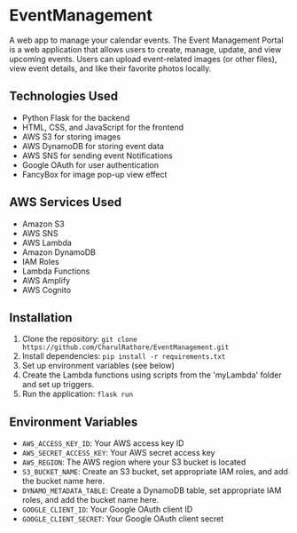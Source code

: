# EventManagement
A web app to manage your calendar events. The Event Management Portal is a web application that allows users to create, manage, update, and view upcoming events. Users can upload event-related images (or other files), view event details, and like their favorite photos locally.

## Technologies Used
- Python Flask for the backend
- HTML, CSS, and JavaScript for the frontend
- AWS S3 for storing images
- AWS DynamoDB for storing event data
- AWS SNS for sending event Notifications
- Google OAuth for user authentication
- FancyBox for image pop-up view effect

## AWS Services Used
- Amazon S3
- AWS SNS
- AWS Lambda
- Amazon DynamoDB
- IAM Roles
- Lambda Functions
- AWS Amplify
- AWS Cognito

## Installation
1. Clone the repository: `git clone https://github.com/CharulRathore/EventManagement.git`
2. Install dependencies: `pip install -r requirements.txt`
3. Set up environment variables (see below)
4. Create the Lambda functions using scripts from the 'myLambda' folder and set up triggers.
5. Run the application: `flask run`

## Environment Variables
- `AWS_ACCESS_KEY_ID`: Your AWS access key ID
- `AWS_SECRET_ACCESS_KEY`: Your AWS secret access key
- `AWS_REGION`: The AWS region where your S3 bucket is located
- `S3_BUCKET_NAME`: Create an S3 bucket, set appropriate IAM roles, and add the bucket name here.
- `DYNAMO_METADATA_TABLE`: Create a DynamoDB table, set appropriate IAM roles, and add the bucket name here.
- `GOOGLE_CLIENT_ID`: Your Google OAuth client ID
- `GOOGLE_CLIENT_SECRET`: Your Google OAuth client secret

